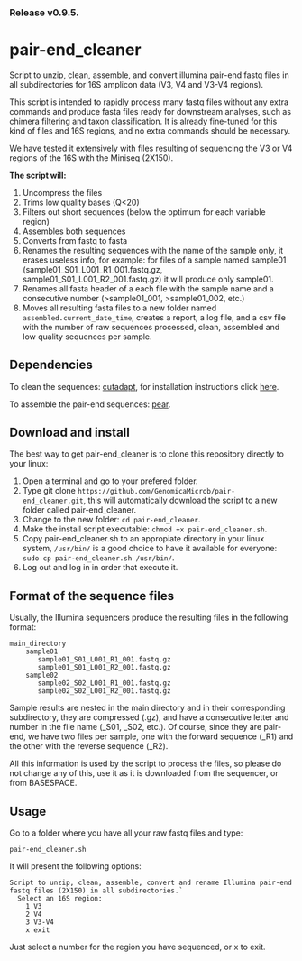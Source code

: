### Release v0.9.5.

# pair-end_cleaner
Script to unzip, clean, assemble, and convert illumina pair-end fastq files in all subdirectories for 16S amplicon data (V3, V4 and V3-V4 regions).

This script is intended to rapidly process many fastq files without any extra commands and produce fasta files ready for downstream analyses, such as chimera filtering and taxon classification. It is already fine-tuned for this kind of files and 16S regions, and no extra commands should be necessary. 

We have tested it extensively with files resulting of sequencing the V3 or V4 regions of the 16S with the Miniseq (2X150). 

**The script will:**
1. Uncompress the files
2. Trims low quality bases (Q<20)
3. Filters out short sequences (below the optimum for each variable region)
4. Assembles both sequences
5. Converts from fastq to fasta
6. Renames the resulting sequences with the name of the sample only, it erases useless info, for example:
  for files of a sample named sample01 (sample01_S01_L001_R1_001.fastq.gz, sample01_S01_L001_R2_001.fastq.gz) it will produce only sample01.
7. Renames all fasta header of a each file with the sample name and a consecutive number (>sample01_001, >sample01_002, etc.)
8. Moves all resulting fasta files to a new folder named `assembled.current_date_time`, creates a report, a log file, and a csv file with the number of raw sequences processed, clean, assembled and low quality sequences per sample.

## Dependencies
To clean the sequences: [cutadapt](https://github.com/marcelm/cutadapt), for installation instructions click [here](https://cutadapt.readthedocs.io/en/stable/installation.html#id1).

To assemble the pair-end sequences: [pear](https://sco.h-its.org/exelixis/web/software/pear/doc.html).

## Download and install
The best way to get pair-end_cleaner is to clone this repository directly to your linux:

1. Open a terminal and go to your prefered folder.
2. Type git clone `https://github.com/GenomicaMicrob/pair-end_cleaner.git`, this will automatically download the script to a new folder called pair-end_cleaner.
3. Change to the new folder: `cd pair-end_cleaner`.
4. Make the install script executable: `chmod +x pair-end_cleaner.sh`.
5. Copy pair-end_cleaner.sh to an appropiate directory in your linux system, `/usr/bin/` is a good choice to have it available for everyone: `sudo cp pair-end_cleaner.sh /usr/bin/`.
6. Log out and log in in order that execute it.

## Format of the sequence files
Usually, the Illumina sequencers produce the resulting files in the following format:

    main_directory
        sample01 
           sample01_S01_L001_R1_001.fastq.gz
           sample01_S01_L001_R2_001.fastq.gz
        sample02
           sample02_S02_L001_R1_001.fastq.gz
           sample02_S02_L001_R2_001.fastq.gz
Sample results are nested in the main directory and in their corresponding subdirectory, they are compressed (.gz), and have a consecutive letter and number in the file name (_S01, _S02, etc.). Of course, since they are pair-end, we have two files per sample, one with the forward sequence (_R1) and the other with the reverse sequence (_R2).

All this information is used by the script to process the files, so please do not change any of this, use it as it is downloaded from the sequencer, or from BASESPACE.

## Usage
Go to a folder where you have all your raw fastq files and type:

`pair-end_cleaner.sh`

It will present the following options:

    Script to unzip, clean, assemble, convert and rename Illumina pair-end fastq files (2X150) in all subdirectories.`
      Select an 16S region:
        1 V3
        2 V4
        3 V3-V4
        x exit
        
Just select a number for the region you have sequenced, or x to exit.
